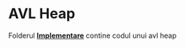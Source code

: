 # AVL Heap
Folderul **[Implementare](https://github.com/fredtux/AVLHeap/tree/main/Implementare)** contine codul unui avl heap
